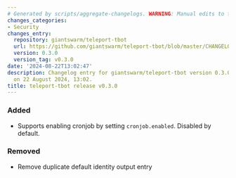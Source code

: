 ```yaml
---
# Generated by scripts/aggregate-changelogs. WARNING: Manual edits to this files will be overwritten.
changes_categories:
- Security
changes_entry:
  repository: giantswarm/teleport-tbot
  url: https://github.com/giantswarm/teleport-tbot/blob/master/CHANGELOG.md#030---2024-08-22
  version: 0.3.0
  version_tag: v0.3.0
date: '2024-08-22T13:02:47'
description: Changelog entry for giantswarm/teleport-tbot version 0.3.0, published
  on 22 August 2024, 13:02.
title: teleport-tbot release v0.3.0
---
```


### Added
- Supports enabling cronjob by setting `cronjob.enabled`. Disabled by default.
### Removed
- Remove duplicate default identity output entry
